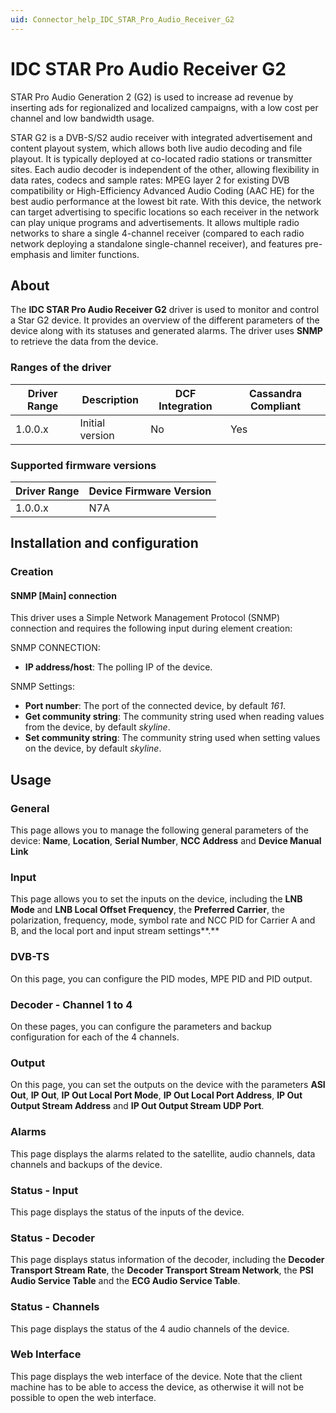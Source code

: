 ```yaml
---
uid: Connector_help_IDC_STAR_Pro_Audio_Receiver_G2
---
```


# IDC STAR Pro Audio Receiver G2

STAR Pro Audio Generation 2 (G2) is used to increase ad revenue by inserting ads for regionalized and localized campaigns, with a low cost per channel and low bandwidth usage.

STAR G2 is a DVB-S/S2 audio receiver with integrated advertisement and content playout system, which allows both live audio decoding and file playout. It is typically deployed at co-located radio stations or transmitter sites. Each audio decoder is independent of the other, allowing flexibility in data rates, codecs and sample rates: MPEG layer 2 for existing DVB compatibility or High-Efficiency Advanced Audio Coding (AAC HE) for the best audio performance at the lowest bit rate. With this device, the network can target advertising to specific locations so each receiver in the network can play unique programs and advertisements. It allows multiple radio networks to share a single 4-channel receiver (compared to each radio network deploying a standalone single-channel receiver), and features pre-emphasis and limiter functions.

## About

The **IDC STAR Pro Audio Receiver G2** driver is used to monitor and control a Star G2 device. It provides an overview of the different parameters of the device along with its statuses and generated alarms. The driver uses **SNMP** to retrieve the data from the device.

### Ranges of the driver

| **Driver Range** | **Description** | **DCF Integration** | **Cassandra Compliant** |
|------------------|-----------------|---------------------|-------------------------|
| 1.0.0.x          | Initial version | No                  | Yes                     |

### Supported firmware versions

| **Driver Range** | **Device Firmware Version** |
|------------------|-----------------------------|
| 1.0.0.x          | N7A                         |

## Installation and configuration

### Creation

#### SNMP \[Main\] connection

This driver uses a Simple Network Management Protocol (SNMP) connection and requires the following input during element creation:

SNMP CONNECTION:

- **IP address/host**: The polling IP of the device.

SNMP Settings:

- **Port number**: The port of the connected device, by default *161*.
- **Get community string**: The community string used when reading values from the device, by default *skyline*.
- **Set community string**: The community string used when setting values on the device, by default *skyline*.

## Usage

### General

This page allows you to manage the following general parameters of the device: **Name**, **Location**, **Serial Number**, **NCC Address** and **Device Manual Link**

### Input

This page allows you to set the inputs on the device, including the **LNB Mode** and **LNB Local Offset Frequency**, the **Preferred Carrier**, the polarization, frequency, mode, symbol rate and NCC PID for Carrier A and B, and the local port and input stream settings**.**

### DVB-TS

On this page, you can configure the PID modes, MPE PID and PID output.

### Decoder - Channel 1 to 4

On these pages, you can configure the parameters and backup configuration for each of the 4 channels.

### Output

On this page, you can set the outputs on the device with the parameters **ASI Out**, **IP Out**, **IP Out Local Port Mode**, **IP Out Local Port Address**, **IP Out Output Stream Address** and **IP Out Output Stream UDP Port**.

### Alarms

This page displays the alarms related to the satellite, audio channels, data channels and backups of the device.

### Status - Input

This page displays the status of the inputs of the device.

### Status - Decoder

This page displays status information of the decoder, including the **Decoder Transport Stream Rate**, the **Decoder Transport Stream Network**, the **PSI Audio Service Table** and the **ECG Audio Service Table**.

### Status - Channels

This page displays the status of the 4 audio channels of the device.

### Web Interface

This page displays the web interface of the device. Note that the client machine has to be able to access the device, as otherwise it will not be possible to open the web interface.
